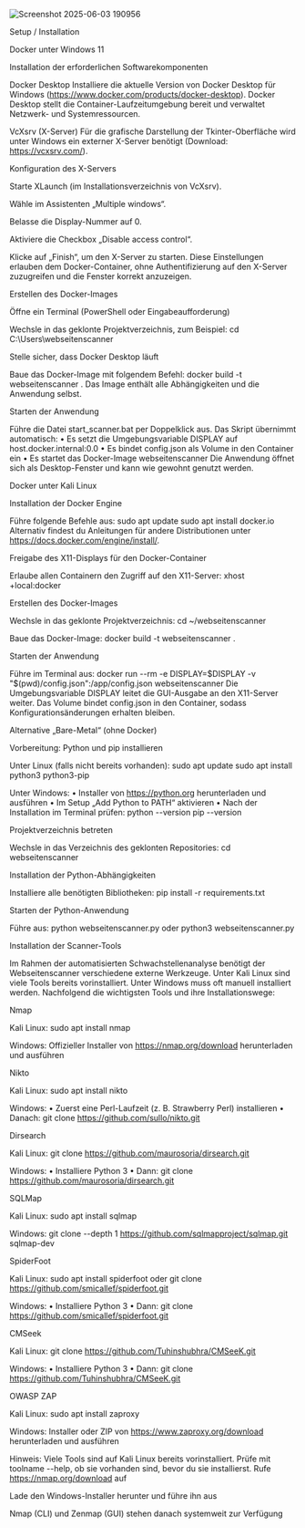 
![Screenshot 2025-06-03 190956](https://github.com/user-attachments/assets/0d727af3-70c9-49c2-a289-a682ae65c38e)

Setup / Installation

Docker unter Windows 11

Installation der erforderlichen Softwarekomponenten

Docker Desktop
Installiere die aktuelle Version von Docker Desktop für Windows (https://www.docker.com/products/docker-desktop).
Docker Desktop stellt die Container-Laufzeitumgebung bereit und verwaltet Netzwerk- und Systemressourcen.

VcXsrv (X-Server)
Für die grafische Darstellung der Tkinter-Oberfläche wird unter Windows ein externer X-Server benötigt (Download: https://vcxsrv.com/).

Konfiguration des X-Servers

Starte XLaunch (im Installationsverzeichnis von VcXsrv).

Wähle im Assistenten „Multiple windows“.

Belasse die Display-Nummer auf 0.

Aktiviere die Checkbox „Disable access control“.

Klicke auf „Finish“, um den X-Server zu starten.
Diese Einstellungen erlauben dem Docker-Container, ohne Authentifizierung auf den X-Server zuzugreifen und die Fenster korrekt anzuzeigen.

Erstellen des Docker-Images

Öffne ein Terminal (PowerShell oder Eingabeaufforderung)

Wechsle in das geklonte Projektverzeichnis, zum Beispiel:
cd C:\Users<Benutzername>\webseitenscanner

Stelle sicher, dass Docker Desktop läuft

Baue das Docker-Image mit folgendem Befehl:
docker build -t webseitenscanner .
Das Image enthält alle Abhängigkeiten und die Anwendung selbst.

Starten der Anwendung

Führe die Datei start_scanner.bat per Doppelklick aus.
Das Skript übernimmt automatisch:
• Es setzt die Umgebungsvariable DISPLAY auf host.docker.internal:0.0
• Es bindet config.json als Volume in den Container ein
• Es startet das Docker-Image webseitenscanner
Die Anwendung öffnet sich als Desktop-Fenster und kann wie gewohnt genutzt werden.

Docker unter Kali Linux

Installation der Docker Engine

Führe folgende Befehle aus:
sudo apt update
sudo apt install docker.io
Alternativ findest du Anleitungen für andere Distributionen unter https://docs.docker.com/engine/install/.

Freigabe des X11-Displays für den Docker-Container

Erlaube allen Containern den Zugriff auf den X11-Server:
xhost +local:docker

Erstellen des Docker-Images

Wechsle in das geklonte Projektverzeichnis:
cd ~/webseitenscanner

Baue das Docker-Image:
docker build -t webseitenscanner .

Starten der Anwendung

Führe im Terminal aus:
docker run --rm -e DISPLAY=$DISPLAY -v "$(pwd)/config.json":/app/config.json webseitenscanner
Die Umgebungsvariable DISPLAY leitet die GUI-Ausgabe an den X11-Server weiter.
Das Volume bindet config.json in den Container, sodass Konfigurationsänderungen erhalten bleiben.

Alternative „Bare-Metal“ (ohne Docker)

Vorbereitung: Python und pip installieren

Unter Linux (falls nicht bereits vorhanden):
sudo apt update
sudo apt install python3 python3-pip

Unter Windows:
• Installer von https://python.org herunterladen und ausführen
• Im Setup „Add Python to PATH“ aktivieren
• Nach der Installation im Terminal prüfen:
python --version
pip --version

Projektverzeichnis betreten

Wechsle in das Verzeichnis des geklonten Repositories:
cd webseitenscanner

Installation der Python-Abhängigkeiten

Installiere alle benötigten Bibliotheken:
pip install -r requirements.txt

Starten der Python-Anwendung

Führe aus:
python webseitenscanner.py
oder
python3 webseitenscanner.py

Installation der Scanner-Tools

Im Rahmen der automatisierten Schwachstellenanalyse benötigt der Webseitenscanner verschiedene externe Werkzeuge.
Unter Kali Linux sind viele Tools bereits vorinstalliert. Unter Windows muss oft manuell installiert werden.
Nachfolgend die wichtigsten Tools und ihre Installationswege:

Nmap

Kali Linux:
sudo apt install nmap

Windows:
Offizieller Installer von https://nmap.org/download herunterladen und ausführen

Nikto

Kali Linux:
sudo apt install nikto

Windows:
• Zuerst eine Perl-Laufzeit (z. B. Strawberry Perl) installieren
• Danach:
git clone https://github.com/sullo/nikto.git

Dirsearch

Kali Linux:
git clone https://github.com/maurosoria/dirsearch.git

Windows:
• Installiere Python 3
• Dann:
git clone https://github.com/maurosoria/dirsearch.git

SQLMap

Kali Linux:
sudo apt install sqlmap

Windows:
git clone --depth 1 https://github.com/sqlmapproject/sqlmap.git sqlmap-dev

SpiderFoot

Kali Linux:
sudo apt install spiderfoot
oder
git clone https://github.com/smicallef/spiderfoot.git

Windows:
• Installiere Python 3
• Dann:
git clone https://github.com/smicallef/spiderfoot.git

CMSeek

Kali Linux:
git clone https://github.com/Tuhinshubhra/CMSeeK.git

Windows:
• Installiere Python 3
• Dann:
git clone https://github.com/Tuhinshubhra/CMSeeK.git

OWASP ZAP

Kali Linux:
sudo apt install zaproxy

Windows:
Installer oder ZIP von https://www.zaproxy.org/download herunterladen und ausführen

Hinweis: Viele Tools sind auf Kali Linux bereits vorinstalliert. Prüfe mit toolname --help, ob sie vorhanden sind, bevor du sie installierst.
Rufe https://nmap.org/download auf

Lade den Windows-Installer herunter und führe ihn aus

Nmap (CLI) und Zenmap (GUI) stehen danach systemweit zur Verfügung
